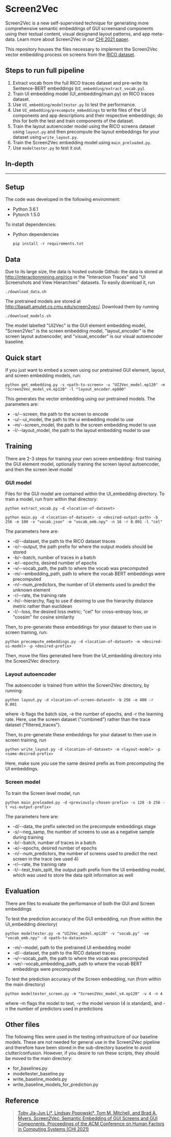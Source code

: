 # Screen2Vec

Screen2Vec is a new self-supervised technique for generating more comprehensive semantic embeddings of GUI screensand components using their textual content, visual designand layout patterns, and app meta-data. Learn more about Screen2Vec in our [CHI 2021 paper](http://toby.li/files/li-screen2vec-chi2021.pdf).

This repository houses the files necessary to implement the Screen2Vec vector embedding process on screens from the [RICO dataset](http://interactionmining.org/rico).


## Steps to run full pipeline

1. Extract vocab from the full RICO traces dataset and pre-write its Sentence-BERT embeddings (`UI_embedding/extract_vocab.py`).
2. Train UI embedding model (UI_embedding/main.py) on RICO traces dataset.
3. Use `UI_embedding/modeltester.py` to test the performance.
4. Use `UI_embedding/precompute_embeddings` to write files of the UI components and app descriptions and their respective embeddings; do this for both the test and train components of the dataset.
5. Train the layout autoencoder model using the RICO screens dataset using `layout.py` and then precompute the layout embeddings for your dataset using `write_layout.py`.
6. Train the Screen2Vec embedding model using `main_preloaded.py`.
7. Use `modeltester.py` to test it out.

## In-depth
-------------

## Setup

The code was developed in the following environment:

- Python 3.6.1
- Pytorch 1.5.0

To install dependencies:

- Python dependencies
  ```
  pip install -r requirements.txt
  ```

## Data

Due to its large size, the data is hosted outside Github: the data is stored at <http://interactionmining.org/rico> in the "Interaction Traces" and "UI Screenshots and View Hierarchies" datasets. To easily download it, run
```
./download_data.sh
```

The pretrained models are stored at <http://basalt.amulet.cs.cmu.edu/screen2vec/>. Download them by running
```
./download_models.sh
```
The model labelled "UI2Vec" is the GUI element embedding model, "Screen2Vec" is the screen embedding model, "layout_encoder" is the screen layout autoencoder, and "visual_encoder" is our visual autoencoder baseline.


## Quick start

If you just want to embed a screen using our pretrained GUI element, layout, and screen embedding models, run:

```
python get_embedding.py -s <path-to-screen> -u "UI2Vec_model.ep120" -m "Screen2Vec_model_v4.ep120" -l "layout_encoder.ep800"

```

This generates the vector embedding using our pretrained models. The parameters are:
- -s/--screen, the path to the screen to encode
- -u/--ui_model, the path to the ui embedding model to use
- -m/--screen_model, the path to the screen embedding model to use
- -l/--layout_model, the path to the layout embedding model to use


## Training

There are 2-3 steps for training your own screen embedding- first training the GUI element model, optionally training the screen layout autoencoder, and then the screen level model

### GUI model

Files for the GUI model are contained within the UI_embedding directory.
To train a model, run from within that directory:

```
python extract_vocab.py -d <location-of-dataset>

python main.py -d <location-of-dataset> -o <desired-output-path> -b 256 -e 100 -v "vocab.json" -m "vocab_emb.npy" -n 16 -r 0.001 -l "cel"
```
The parameters here are:
- -d/--dataset, the path to the RICO dataset traces
- -o/--output, the path prefix for where the output models should be stored
- -b/--batch, number of traces in a batch
- -e/--epochs, desired number of epochs
- -v/--vocab_path, the path to where the vocab was precomputed
- -m/--embedding_path, path to where the vocab BERT embeddings were precomputed
- -n/--num_predictors, the number of UI elements used to predict the unknown element
- -r/--rate, the training rate
- -hi/--hierarchy, flag to use if desiring to use the hierarchy distance metric rather than euclidean
- -l/--loss, the desired loss metric; "cel" for cross-entropy loss, or "cossim" for cosine similarity

Then, to pre-generate these embeddings for your dataset to then use in screen training, run:

```
python precompute_embeddings.py -d <location-of-dataset> -m <desired-ui-model> -p <desired-prefix>
```
Then, move the files generated here from the UI_embedding directory into the Screen2Vec directory.

### Layout autoencoder

The autoencoder is trained from within the Screen2Vec directory, by running:

```
python layout.py -d <location-of-screen-dataset> -b 256 -e 400 -r 0.001
```
where -b flags the batch size, -e the number of epochs, and -r the learning rate. Here, use the screen dataset ("combined") rather than the trace dataset ("filtered_traces").

Then, to pre-generate these embeddings for your dataset to then use in screen training, run

```
python write_layout.py -d <location-of-dataset> -m <layout-model> -p <same-desired-prefix>
```
Here, make sure you use the same desired prefix as from precomputing the UI embeddings.

### Screen model

To train the Screen level model, run

```
python main_preloaded.py -d <previously-chosen-prefix> -s 128 -b 256 -t <ui-output-prefix>
```

The parameters here are:
- -d/--data, the prefix selected on the precompute embeddings stage
- -s/--neg_samp, the number of screens to use as a negative sample during training
- -b/--batch, number of traces in a batch
- -e/--epochs, desired number of epochs
- -n/--num_predictors, the number of screens used to predict the next screen in the trace (we used 4)
- -r/--rate, the training rate
- -t/--test_train_split, the output path prefix from the UI embedding model, which was used to store the data split information as well

## Evaluation

There are files to evaluate the performance of both the GUI and Screen embeddings

To test the prediction accuracy of the GUI embedding, run (from within the UI_embedding directory)

```
python modeltester.py -m "UI2Vec_model.ep120" -v "vocab.py" -ve "vocab_emb.npy" -d <path-to-dataset>
```
- -m/--model, path to the pretrained UI embedding model
- -d/--dataset, the path to the RICO dataset traces
- -v/--vocab_path, the path to where the vocab was precomputed
- -ve/--vocab_embedding_path, path to where the vocab BERT embeddings were precomputed

To test the prediction accuracy of the Screen embedding, run (from within the main directory)

```
python modeltester_screen.py -m "Screen2Vec_model_v4.ep120" -v 4 -n 4
```
where -m flags the model to test, -v the model version (4 is standard), and -n the number of predictors used in predictions 

## Other files

The following files were used in the testing infrastructure of our baseline models. These are not needed for general use in the Screen2Vec pipeline and therefore have been stored in the sub-directory baseline to avoid clutter/confusion. However, if you desire to run these scripts, they should be moved to the main directory:
- for_baselines.py
- modeltester_baseline.py
- write_baseline_models.py
- write_baseline_models_for_prediction.py


## Reference

> [Toby Jia-Jun Li*, Lindsay Popowski*, Tom M. Mitchell, and Brad A. Myers. Screen2Vec: Semantic Embedding of GUI Screens and GUI Components. Proceedings of the ACM Conference on Human Factors in Computing Systems (CHI 2021)](http://toby.li/files/li-screen2vec-chi2021.pdf)



